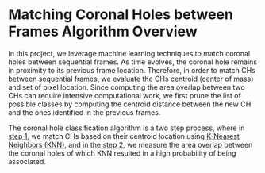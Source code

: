 # Matching Coronal Holes between Frames Algorithm Overview

In this project, we leverage machine learning techniques to match coronal holes between sequential frames. 
As time evolves,
the coronal hole remains in proximity to its previous frame location. 
Therefore, in order to match CHs between sequential frames, 
we evaluate the CHs centroid (center of mass) and set of pixel location. 
Since computing the area overlap between two CHs can require 
intensive computational work, we first prune the list 
of possible classes by computing the centroid distance between the new CH 
and the ones identified in the previous frames. 


The coronal hole classification algorithm is a two step process, 
where in [step 1](knn.md), we match CHs based on
their centroid location using [K-Nearest Neighbors (KNN)](knn.md),
and in the [step 2](areaoverlap.md), we measure the 
area overlap between the coronal holes of which KNN resulted in a high probability of being associated.
 


 
 
 